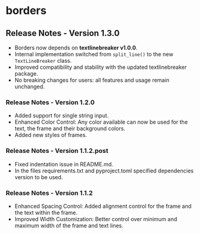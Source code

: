 # borders

## Release Notes - Version 1.3.0

- Borders now depends on **textlinebreaker v1.0.0**.
- Internal implementation switched from `split_line()` to the new `TextLineBreaker` class.
- Improved compatibility and stability with the updated textlinebreaker package.
- No breaking changes for users: all features and usage remain unchanged.

### Release Notes - Version 1.2.0

- Added support for single string input.
- Enhanced Color Control: Any color available can now be used for the text, the frame and their background colors.
- Added new styles of frames.

### Release Notes - Version 1.1.2.post

- Fixed indentation issue in README.md.
- In the files requirements.txt and pyproject.toml specified dependencies version to be used.

### Release Notes - Version 1.1.2

- Enhanced Spacing Control: Added alignment control for the frame and the text within the frame.
- Improved Width Customization: Better control over minimum and maximum width of the frame and text lines.
